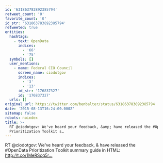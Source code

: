 ```yaml
---
id: '631863783892385794'
retweet_count: '0'
favorite_count: '0'
id_str: '631863783892385794'
retweeted: true
entities:
  hashtags:
    - text: OpenData
      indices:
        - '66'
        - '75'
  symbols: []
  user_mentions:
    - name: Federal CIO Council
      screen_name: ciodotgov
      indices:
        - '3'
        - '13'
      id_str: '176837327'
      id: '176837327'
  urls: []
original_url: https://twitter.com/benbalter/status/631863783892385794
date: '2015-08-13T16:24:00.000Z'
sitemap: false
robots: noindex
title: >-
  RT @ciodotgov: We've heard your feedback, &amp; have released the #OpenData
  Prioritization Toolkit s…
---
```


RT @ciodotgov: We've heard your feedback, &amp; have released the #OpenData Prioritization Toolkit summary guide in HTML: http://t.co/1MeRScq5r…